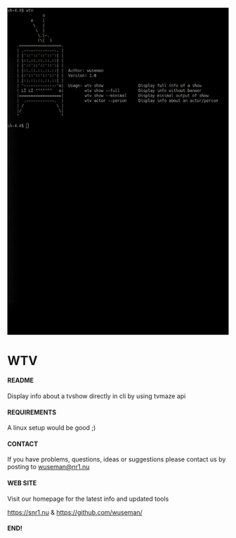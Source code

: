 ![Screenshot](/files/wtv.gif)

# WTV

#### README

Display info about a tvshow directly in cli by using tvmaze api

#### REQUIREMENTS

A linux setup would be good ;)

#### CONTACT 

If you have problems, questions, ideas or suggestions please contact
us by posting to wuseman@nr1.nu

#### WEB SITE

Visit our homepage for the latest info and updated tools

https://snr1.nu & https://github.com/wuseman/

#### END!

